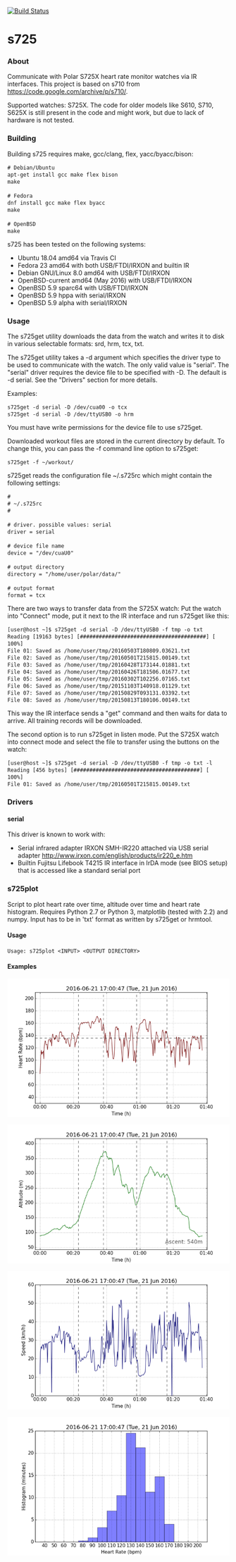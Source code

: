 [![Build Status](https://travis-ci.org/ra1fh/s725.svg?branch=master)](https://travis-ci.org/ra1fh/s725)

s725
====

### About

Communicate with Polar S725X heart rate monitor watches via IR
interfaces. This project is based on s710 from
https://code.google.com/archive/p/s710/.

Supported watches: S725X. The code for older models like S610, S710,
S625X is still present in the code and might work, but due to lack of
hardware is not tested.

### Building

Building s725 requires make, gcc/clang, flex,
yacc/byacc/bison:

	# Debian/Ubuntu
	apt-get install gcc make flex bison
	make

	# Fedora
	dnf install gcc make flex byacc
	make

    # OpenBSD
	make

s725 has been tested on the following systems:

 * Ubuntu 18.04 amd64 via Travis CI
 * Fedora 23 amd64 with both USB/FTDI/IRXON and builtin IR
 * Debian GNU/Linux 8.0 amd64 with USB/FTDI/IRXON
 * OpenBSD-current amd64 (May 2016) with USB/FTDI/IRXON
 * OpenBSD 5.9 sparc64 with USB/FTDI/IRXON
 * OpenBSD 5.9 hppa with serial/IRXON
 * OpenBSD 5.9 alpha with serial/IRXON

### Usage

The s725get utility downloads the data from the watch and writes it to
disk in various selectable formats: srd, hrm, tcx, txt.

The s725get utility takes a -d argument which specifies the driver
type to be used to communicate with the watch.  The only valid value
is "serial". The "serial" driver requires the device file to
be specified with -D.  The default is -d serial. See the "Drivers"
section for more details.

Examples:

	s725get -d serial -D /dev/cua00 -o tcx
	s725get -d serial -D /dev/ttyUSB0 -o hrm

You must have write permissions for the device file to use s725get.

Downloaded workout files are stored in the current directory by
default. To change this, you can pass the -f command line option to
s725get:

	s725get -f ~/workout/

s725get reads the configuration file ~/.s725rc which might contain
the following settings:

	#
	# ~/.s725rc
	#

	# driver. possible values: serial
	driver = serial

	# device file name
	device = "/dev/cuaU0"

    # output directory
    directory = "/home/user/polar/data/"

    # output format
    format = tcx

There are two ways to transfer data from the S725X watch:
Put the watch into "Connect" mode, put it next to the IR interface
and run s725get like this:

    [user@host ~]$ s725get -d serial -D /dev/ttyUSB0 -f tmp -o txt
    Reading [19163 bytes] [########################################] [  100%]
    File 01: Saved as /home/user/tmp/20160503T180809.03621.txt
    File 02: Saved as /home/user/tmp/20160501T215815.00149.txt
    File 03: Saved as /home/user/tmp/20160428T173144.01881.txt
    File 04: Saved as /home/user/tmp/20160426T181506.01677.txt
    File 05: Saved as /home/user/tmp/20160302T102256.07165.txt
    File 06: Saved as /home/user/tmp/20151103T140918.01129.txt
    File 07: Saved as /home/user/tmp/20150829T093131.03392.txt
    File 08: Saved as /home/user/tmp/20150813T180106.00149.txt

This way the IR interface sends a "get" command and then waits for
data to arrive. All training records will be downloaded.

The second option is to run s725get in listen mode. Put the S725X
watch into connect mode and select the file to transfer using the
buttons on the watch:

    [user@host ~]$ s725get -d serial -D /dev/ttyUSB0 -f tmp -o txt -l
    Reading [456 bytes] [########################################] [  100%]
    File 01: Saved as /home/user/tmp/20160501T215815.00149.txt

### Drivers

#### serial

This driver is known to work with:

 * Serial infrared adapter IRXON SMH-IR220 attached via USB serial adapter
   http://www.irxon.com/english/products/ir220_e.htm
 * Builtin Fujitsu Lifebook T4215 IR interface in IrDA mode (see BIOS
   setup) that is accessed like a standard serial port

### s725plot

Script to plot heart rate over time, altitude over time and heart rate
histogram. Requires Python 2.7 or Python 3, matplotlib (tested
with 2.2) and numpy. Input has to be in 'txt' format as written by
s725get or hrmtool.

#### Usage

	Usage: s725plot <INPUT> <OUTPUT DIRECTORY>

#### Examples

![Heart Rate Diagram](examples/20160621T170047-time-hr.png)

![Altitude Diagram](examples/20160621T170047-time-alt.png)

![Speed Diagram](examples/20160621T170047-time-spd.png)

![Histogram](examples/20160621T170047-hist.png)
